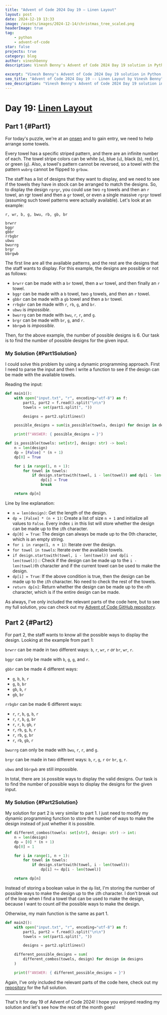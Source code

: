 ```yaml
---
title: "Advent of Code 2024 Day 19 – Linen Layout"
layout: post
date: 2024-12-19 13:33
image: /assets/images/2024-12-14/christmas_tree_scaled.png
headerImage: true
tag:
    - python
    - advent-of-code
star: false
projects: true
category: blog
author: vineshbenny
description: Vinesh Benny's Advent of Code 2024 Day 19 solution in Python.

excerpt: "Vinesh Benny's Advent of Code 2024 Day 19 solution in Python."
seo_title: "Advent of Code 2024 Day 19 -- Linen Layout by Vinesh Benny"
seo_description: "Vinesh Benny's Advent of Code 2024 Day 19 solution in Python."
---
```


# Day 19: [Linen Layout](https://adventofcode.com/2024/day/19)

## Part 1 {#Part1}

For today's puzzle, we're at an [onsen](https://en.wikipedia.org/wiki/Onsen) and
to gain entry, we need to help arrange some towels.

Every towel has a specific striped pattern, and there are an infinite number of
each. The towel stripe colors can be white (`w`), blue (`u`), black (`b`), red
(`r`), or green (`g`). Also, a towel's pattern cannot be reversed, so a towel
with the pattern `wubrg` cannot be flipped to `grbuw`.

The staff has a list of designs that they want to display, and we need to see if
the towels they have in stock can be arranged to match the designs. So, to
display the design `rgrgr`, you could use two `rg` towels and then an `r` towel,
an rgr towel and then a `gr` towel, or even a single massive `rgrgr` towel
(assuming such towel patterns were actually available). Let's look at an
example:

```
r, wr, b, g, bwu, rb, gb, br

brwrr
bggr
gbbr
rrbgbr
ubwu
bwurrg
brgr
bbrgwb
```

The first line are all the available patterns, and the rest are the designs that
the staff wants to display. For this example, the designs are possible or not as
follows:

- `brwrr` can be made with a `br` towel, then a `wr` towel, and then finally an
  `r` towel.
- `bggr` can be made with a `b` towel, two `g` towels, and then an `r` towel.
- `gbbr` can be made with a `gb` towel and then a `br` towel.
- `rrbgbr` can be made with `r`, `rb`, `g`, and `br`.
- `ubwu` is _impossible_.
- `bwurrg` can be made with `bwu`, `r`, `r`, and `g`.
- `brgr` can be made with `br`, `g`, and `r`.
- `bbrgwb` is _impossible_.

Then, for the above example, the number of possible designs is 6. Our task is to
find the number of possible designs for the given input.

### My Solution {#Part1Solution}

I could solve this problem by using a dynamic programming approach. First I need
to parse the input and then I write a function to see if the design can be made
with the available towels.

Reading the input:

```python
def main1():
    with open("input.txt", "r", encoding="utf-8") as f:
        part1, part2 = f.read().split("\n\n")
        towels = set(part1.split(", "))

        designs = part2.splitlines()

    possible_designs = sum(is_possible(towels, design) for design in designs)

    print(f"ANSWER: { possible_designs = }")
```

```python
def is_possible(towels: set[str], design: str) -> bool:
    n = len(design)
    dp = [False] * (n + 1)
    dp[0] = True

    for i in range(1, n + 1):
        for towel in towels:
            if design.startswith(towel, i - len(towel)) and dp[i - len(towel)]:
                dp[i] = True
                break

    return dp[n]
```

Line by line explanation:

- `n = len(design)`: Get the length of the design.
- `dp = [False] * (n + 1)`: Create a list of size `n + 1` and initialize all
  values to `False`. Every index `i` in this list will store whether the design
  can be made up to the `i`th character.
- `dp[0] = True`: The design can always be made up to the 0th character, which
  is an empty string.
- `for i in range(1, n + 1)`: Iterate over the design.
- `for towel in towels`: Iterate over the available towels.
- `if design.startswith(towel, i - len(towel)) and dp[i - len(towel)]:`: Check
  if the design can be made up to the `i - len(towel)`th character and if the
  current towel can be used to make the design.
- `dp[i] = True`: If the above condition is true, then the design can be made up
  to the `i`th character. No need to check the rest of the towels.
- `return dp[n]`: Return whether the design can be made up to the `n`th
  character, which is if the entire design can be made.

As always, I've only included the relevant parts of the code here, but to see my
full solution, you can check out my
[Advent of Code GitHub repository](https://github.com/VBenny42/AoC/blob/main/2024/day19/solution.py).

## Part 2 {#Part2}

For part 2, the staff wants to know all the possible ways to display the design.
Looking at the example from part 1:

`brwrr` can be made in two different ways: `b`, `r`, `wr`, `r` _or_ `br`, `wr`,
`r`.

`bggr` can only be made with `b`, `g`, `g`, and `r`.

`gbbr` can be made 4 different ways:

- `g`, `b`, `b`, `r`
- `g`, `b`, `br`
- `gb`, `b`, `r`
- `gb`, `br`

`rrbgbr` can be made 6 different ways:

- `r`, `r`, `b`, `g`, `b`, `r`
- `r`, `r`, `b`, `g`, `br`
- `r`, `r`, `b`, `gb`, `r`
- `r`, `rb`, `g`, `b`, `r`
- `r`, `rb`, `g`, `br`
- `r`, `rb`, `gb`, `r`

`bwurrg` can only be made with `bwu`, `r`, `r`, and `g`.

`brgr` can be made in two different ways: `b`, `r`, `g`, `r` o`r` `br`, `g`,
`r`.

`ubwu` and `bbrgwb` are still impossible.

In total, there are `16` possible ways to display the valid designs. Our task is
to find the number of possible ways to display the designs for the given input.

### My Solution {#Part2Solution}

My solution for part 2 is very similar to part 1. I just need to modify my
dynamic programming function to store the number of ways to make the design
instead of just whether it is possible.

```python
def different_combos(towels: set[str], design: str) -> int:
    n = len(design)
    dp = [0] * (n + 1)
    dp[0] = 1

    for i in range(1, n + 1):
        for towel in towels:
            if design.startswith(towel, i - len(towel)):
                dp[i] += dp[i - len(towel)]

    return dp[n]
```

Instead of storing a boolean value in the `dp` list, I'm storing the number of
possible ways to make the design up to the `i`th character. I don't break out of
the loop when I find a towel that can be used to make the design, because I want
to count _all_ the possible ways to make the design.

Otherwise, my main function is the same as part 1.

```python
def main2():
    with open("input.txt", "r", encoding="utf-8") as f:
        part1, part2 = f.read().split("\n\n")
        towels = set(part1.split(", "))

        designs = part2.splitlines()

    different_possible_designs = sum(
        different_combos(towels, design) for design in designs
    )

    print(f"ANSWER: { different_possible_designs = }")
```

Again, I've only included the relevant parts of the code here, check out my
[repository](https://github.com/VBenny42/AoC/blob/main/2024/day19/solution.py)
for the full solution.

---

That's it for day 19 of Advent of Code 2024! I hope you enjoyed reading my
solution and let's see how the rest of the month goes!
